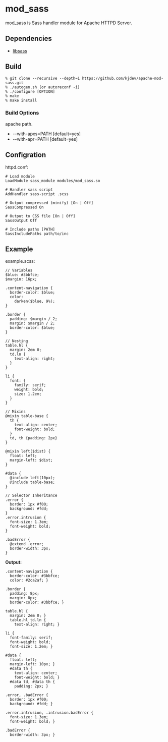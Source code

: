 # mod_sass

mod_sass is Sass handler module for Apache HTTPD Server.

## Dependencies

* [libsass](https://github.com/hcatlin/libsass/)

## Build

    % git clone --recursive --depth=1 https://github.com/kjdev/apache-mod-sass.git
    % ./autogen.sh (or autoreconf -i)
    % ./configure [OPTION]
    % make
    % make install

### Build Options

apache path.

* --with-apxs=PATH  [default=yes]
* --with-apr=PATH  [default=yes]

## Configration

httpd.conf:

    # Load module
    LoadModule sass_module modules/mod_sass.so

    # Handler sass script
    AddHandler sass-script .scss

    # Output compressed (minify) [On | Off]
    SassCompressed On

    # Output to CSS file [On | Off]
    SassOutput Off

    # Include paths [PATH]
    SassIncludePaths path/to/inc

## Example

example.scss:

    // Variables
    $blue: #3bbfce;
    $margin: 16px;

    .content-navigation {
      border-color: $blue;
      color:
        darken($blue, 9%);
    }

    .border {
      padding: $margin / 2;
      margin: $margin / 2;
      border-color: $blue;
    }

    // Nesting
    table.hl {
      margin: 2em 0;
      td.ln {
        text-align: right;
      }
    }

    li {
      font: {
        family: serif;
        weight: bold;
        size: 1.2em;
      }
    }

    // Mixins
    @mixin table-base {
      th {
        text-align: center;
        font-weight: bold;
      }
      td, th {padding: 2px}
    }

    @mixin left($dist) {
      float: left;
      margin-left: $dist;
    }

    #data {
      @include left(10px);
      @include table-base;
    }

    // Selector Inheritance
    .error {
      border: 1px #f00;
      background: #fdd;
    }
    .error.intrusion {
      font-size: 1.3em;
      font-weight: bold;
    }

    .badError {
      @extend .error;
      border-width: 3px;
    }

**Output:**

    .content-navigation {
      border-color: #3bbfce;
      color: #2ca2af; }

    .border {
      padding: 8px;
      margin: 8px;
      border-color: #3bbfce; }

    table.hl {
      margin: 2em 0; }
      table.hl td.ln {
        text-align: right; }

    li {
      font-family: serif;
      font-weight: bold;
      font-size: 1.2em; }

    #data {
      float: left;
      margin-left: 10px; }
      #data th {
        text-align: center;
        font-weight: bold; }
      #data td, #data th {
        padding: 2px; }

    .error, .badError {
      border: 1px #f00;
      background: #fdd; }

    .error.intrusion, .intrusion.badError {
      font-size: 1.3em;
      font-weight: bold; }

    .badError {
      border-width: 3px; }
